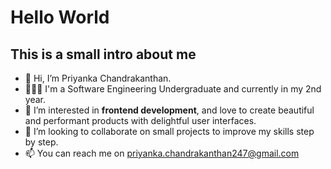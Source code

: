 # Hello World

## This is a small intro about me

- 👋 Hi, I’m Priyanka Chandrakanthan.
- 👩🏾‍💻 I'm a Software Engineering Undergraduate and currently in my 2nd year.
- 👀 I’m interested in **frontend development**, and love to create beautiful and performant products with delightful user interfaces.
- 🌱 I’m looking to collaborate on small projects to improve my skills step by step.
- 📫 You can reach me on priyanka.chandrakanthan247@gmail.com

<!---
PriyankaChandrakanthan/PriyankaChandrakanthan is a ✨ special ✨ repository because its `README.md` (this file) appears on your GitHub profile.
You can click the Preview link to take a look at your changes.
--->
